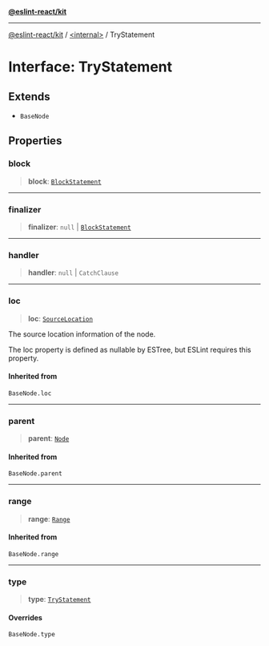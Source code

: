 [**@eslint-react/kit**](../../README.md)

***

[@eslint-react/kit](../../README.md) / [\<internal\>](../README.md) / TryStatement

# Interface: TryStatement

## Extends

- `BaseNode`

## Properties

### block

> **block**: [`BlockStatement`](BlockStatement.md)

***

### finalizer

> **finalizer**: `null` \| [`BlockStatement`](BlockStatement.md)

***

### handler

> **handler**: `null` \| `CatchClause`

***

### loc

> **loc**: [`SourceLocation`](SourceLocation.md)

The source location information of the node.

The loc property is defined as nullable by ESTree, but ESLint requires this property.

#### Inherited from

`BaseNode.loc`

***

### parent

> **parent**: [`Node`](../type-aliases/Node.md)

#### Inherited from

`BaseNode.parent`

***

### range

> **range**: [`Range`](../type-aliases/Range.md)

#### Inherited from

`BaseNode.range`

***

### type

> **type**: [`TryStatement`](../README.md#trystatement)

#### Overrides

`BaseNode.type`
